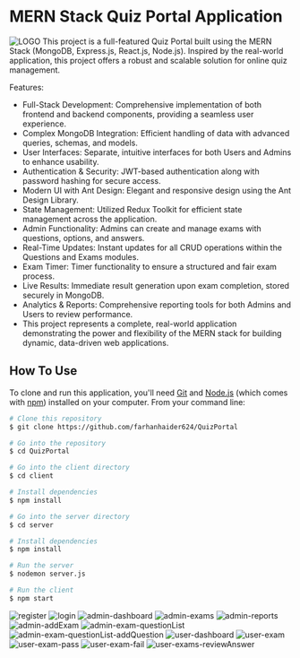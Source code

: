 # MERN Stack Quiz Portal Application

![LOGO](https://github.com/user-attachments/assets/e67e1245-6e16-4626-8fdc-5416816db28f)
This project is a full-featured Quiz Portal built using the MERN Stack (MongoDB, Express.js, React.js, Node.js). Inspired by the real-world application, this project offers a robust and scalable solution for online quiz management.

Features:
* Full-Stack Development: Comprehensive implementation of both frontend and backend components, providing a seamless user experience.
* Complex MongoDB Integration: Efficient handling of data with advanced queries, schemas, and models.
* User Interfaces: Separate, intuitive interfaces for both Users and Admins to enhance usability.
* Authentication & Security: JWT-based authentication along with password hashing for secure access.
* Modern UI with Ant Design: Elegant and responsive design using the Ant Design Library.
* State Management: Utilized Redux Toolkit for efficient state management across the application.
* Admin Functionality: Admins can create and manage exams with questions, options, and answers.
* Real-Time Updates: Instant updates for all CRUD operations within the Questions and Exams modules.
* Exam Timer: Timer functionality to ensure a structured and fair exam process.
* Live Results: Immediate result generation upon exam completion, stored securely in MongoDB.
* Analytics & Reports: Comprehensive reporting tools for both Admins and Users to review performance.
* This project represents a complete, real-world application demonstrating the power and flexibility of the MERN stack for building dynamic, data-driven web applications.

## How To Use

To clone and run this application, you'll need [Git](https://git-scm.com) and [Node.js](https://nodejs.org/en/download/) (which comes with [npm](http://npmjs.com)) installed on your computer. From your command line:

```bash
# Clone this repository
$ git clone https://github.com/farhanhaider624/QuizPortal

# Go into the repository
$ cd QuizPortal

# Go into the client directory
$ cd client

# Install dependencies
$ npm install

# Go into the server directory
$ cd server

# Install dependencies
$ npm install

# Run the server
$ nodemon server.js

# Run the client
$ npm start
```

![register](https://github.com/user-attachments/assets/008f6467-5193-4dc7-ab4d-23e118038e8f)
![login](https://github.com/user-attachments/assets/184d1625-48fc-49ed-8c96-226aac628156)
![admin-dashboard](https://github.com/user-attachments/assets/02b74c01-fb57-4906-a87a-150755856b77)
![admin-exams](https://github.com/user-attachments/assets/db00dedc-70a6-45da-883e-8be41d850bb0)
![admin-reports](https://github.com/user-attachments/assets/ed99a34e-46c9-419b-aac6-3f10d25d1c1f)
![admin-addExam](https://github.com/user-attachments/assets/2147c745-12ef-4c05-8b79-b35b11247842)
![admin-exam-questionList](https://github.com/user-attachments/assets/c22d7000-f059-49dc-a115-89bd1341cbb4)
![admin-exam-questionList-addQuestion](https://github.com/user-attachments/assets/ba242a90-c1e5-4d35-b78f-abadeb00786c)
![user-dashboard](https://github.com/user-attachments/assets/d249d1f2-be51-485e-a289-e7649aaaa9a5)
![user-exam](https://github.com/user-attachments/assets/60501113-655a-4de0-bda9-43fa781052aa)
![user-exam-pass](https://github.com/user-attachments/assets/5ecd720a-dc8a-470e-a634-dc1c775fa217)
![user-exam-fail](https://github.com/user-attachments/assets/3704359f-92ea-43e6-ac3f-b1fb2c405012)
![user-exams-reviewAnswer](https://github.com/user-attachments/assets/eb0ba984-4875-4ce3-b963-19e667aed26b)
